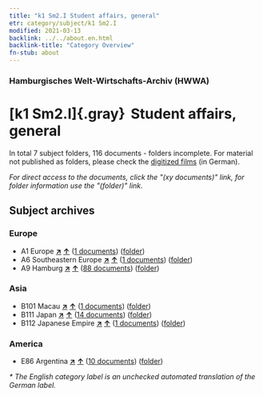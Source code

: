 ```yaml
---
title: "k1 Sm2.I Student affairs, general"
etr: category/subject/k1 Sm2.I
modified: 2021-03-13
backlink: ../../about.en.html
backlink-title: "Category Overview"
fn-stub: about
---
```


### Hamburgisches Welt-Wirtschafts-Archiv (HWWA)
# [k1 Sm2.I]{.gray}&#8201; Student affairs, general&#160; 





In total 7 subject folders, 116 documents - folders incomplete.
For material not published as folders, please check the [digitized films](/film/h1_sh) (in German).

_For direct access to the documents, click the "(xy documents)" link, for folder information use the "(folder)" link._

## Subject archives



### Europe

- A1 Europe [**&nearr;**](../../../geo/i/140892/about.en.html "Europe (all folders)") [**&uarr;**](../../../geo/about.en.html#A1 "Country category system") (<a href="https://pm20.zbw.eu/dfgview/sh/140892,144716" title="about: Europe : Student affairs, general" target="_blank">1 documents</a>) ([folder](http://purl.org/pressemappe20/folder/sh/140892,144716))
- A6 Southeastern Europe [**&nearr;**](../../../geo/i/140900/about.en.html "Southeastern Europe (all folders)") [**&uarr;**](../../../geo/about.en.html#A6 "Country category system") (<a href="https://pm20.zbw.eu/dfgview/sh/140900,144716" title="about: Southeastern Europe : Student affairs, general" target="_blank">1 documents</a>) ([folder](http://purl.org/pressemappe20/folder/sh/140900,144716))
- A9 Hamburg [**&nearr;**](../../../geo/i/140905/about.en.html "Hamburg (all folders)") [**&uarr;**](../../../geo/about.en.html#A9 "Country category system") (<a href="https://pm20.zbw.eu/dfgview/sh/140905,144716" title="about: Hamburg : Student affairs, general" target="_blank">88 documents</a>) ([folder](http://purl.org/pressemappe20/folder/sh/140905,144716))

### Asia

- B101 Macau [**&nearr;**](../../../geo/i/141267/about.en.html "Macau (all folders)") [**&uarr;**](../../../geo/about.en.html#B101 "Country category system") (<a href="https://pm20.zbw.eu/dfgview/sh/141267,144716" title="about: Macau : Student affairs, general" target="_blank">1 documents</a>) ([folder](http://purl.org/pressemappe20/folder/sh/141267,144716))
- B111 Japan [**&nearr;**](../../../geo/i/141272/about.en.html "Japan (all folders)") [**&uarr;**](../../../geo/about.en.html#B111 "Country category system") (<a href="https://pm20.zbw.eu/dfgview/sh/141272,144716" title="about: Japan : Student affairs, general" target="_blank">14 documents</a>) ([folder](http://purl.org/pressemappe20/folder/sh/141272,144716))
- B112 Japanese Empire [**&nearr;**](../../../geo/i/141273/about.en.html "Japanese Empire (all folders)") [**&uarr;**](../../../geo/about.en.html#B112 "Country category system") (<a href="https://pm20.zbw.eu/dfgview/sh/141273,144716" title="about: Japanese Empire : Student affairs, general" target="_blank">1 documents</a>) ([folder](http://purl.org/pressemappe20/folder/sh/141273,144716))

### America

- E86 Argentina [**&nearr;**](../../../geo/i/141692/about.en.html "Argentina (all folders)") [**&uarr;**](../../../geo/about.en.html#E86 "Country category system") (<a href="https://pm20.zbw.eu/dfgview/sh/141692,144716" title="about: Argentina : Student affairs, general" target="_blank">10 documents</a>) ([folder](http://purl.org/pressemappe20/folder/sh/141692,144716))


_* The English category label is an unchecked automated translation of the German label._


